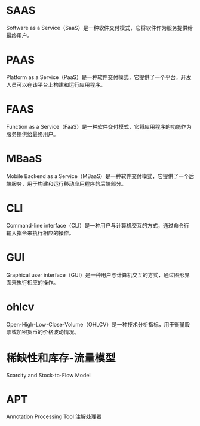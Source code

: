 # SAAS
Software as a Service（SaaS）是一种软件交付模式，它将软件作为服务提供给最终用户。

# PAAS
Platform as a Service（PaaS）是一种软件交付模式，它提供了一个平台，开发人员可以在该平台上构建和运行应用程序。

# FAAS
Function as a Service（FaaS）是一种软件交付模式，它将应用程序的功能作为服务提供给最终用户。

# MBaaS
Mobile Backend as a Service（MBaaS）是一种软件交付模式，它提供了一个后端服务，用于构建和运行移动应用程序的后端部分。

# CLI
Command-line interface（CLI）是一种用户与计算机交互的方式，通过命令行输入指令来执行相应的操作。

# GUI
Graphical user interface（GUI）是一种用户与计算机交互的方式，通过图形界面来执行相应的操作。

# ohlcv
Open-High-Low-Close-Volume（OHLCV）是一种技术分析指标，用于衡量股票或加密货币的价格波动情况。

# 稀缺性和库存-流量模型
Scarcity and Stock-to-Flow Model

# APT
Annotation Processing Tool 注解处理器